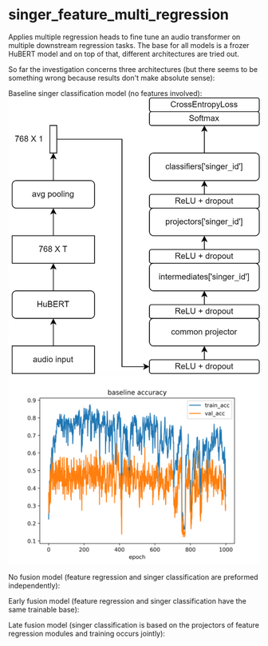 # singer_feature_multi_regression
Applies multiple regression heads to fine tune an audio transformer on multiple downstream regression tasks. The base for all models is a frozer HuBERT model and on top of that, different architectures are tried out.

So far the investigation concerns three architectures (but there seems to be something wrong because results don't make absolute sense):

Baseline singer classification model (no features involved):
![Alt text](images/baseline.jpg)
![Alt text](images/baseline_acc.png)

No fusion model (feature regression and singer classification are preformed independently):

Early fusion model (feature regression and singer classification have the same trainable base):

Late fusion model (singer classification is based on the projectors of feature regression modules and training occurs jointly):